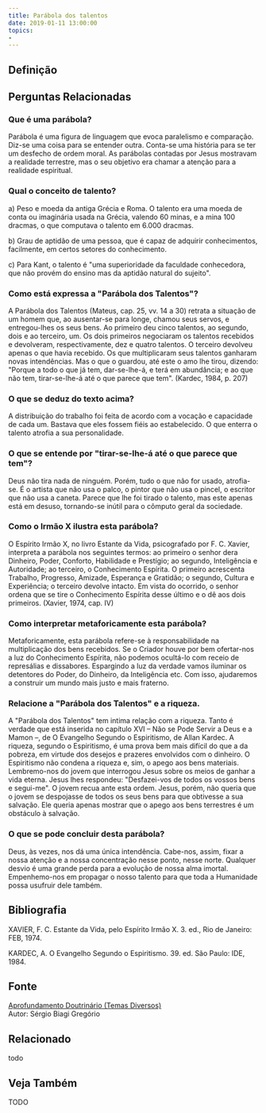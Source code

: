 ```yaml
---
title: Parábola dos talentos
date: 2019-01-11 13:00:00
topics: 
- 
---
```


## Definição


## Perguntas Relacionadas

### Que é uma parábola?
Parábola é uma figura de linguagem que evoca paralelismo e comparação.
Diz-se uma coisa para se entender outra. Conta-se uma história para se
ter um desfecho de ordem moral. As parábolas contadas por Jesus
mostravam a realidade terrestre, mas o seu objetivo era chamar a atenção
para a realidade espiritual.

### Qual o conceito de talento?
a) Peso e moeda da antiga Grécia e Roma. O talento era uma moeda de
conta ou imaginária usada na Grécia, valendo 60 minas, e a mina 100
dracmas, o que computava o talento em 6.000 dracmas.

b) Grau de aptidão de uma pessoa, que é capaz de adquirir conhecimentos,
facilmente, em certos setores do conhecimento.

c) Para Kant, o talento é "uma superioridade da faculdade conhecedora,
que não provém do ensino mas da aptidão natural do sujeito".

### Como está expressa a "Parábola dos Talentos"?
A Parábola dos Talentos (Mateus, cap. 25, vv. 14 a 30) retrata a
situação de um homem que, ao ausentar-se para longe, chamou seus servos,
e entregou-lhes os seus bens. Ao primeiro deu cinco talentos, ao
segundo, dois e ao terceiro, um. Os dois primeiros negociaram os
talentos recebidos e devolveram, respectivamente, dez e quatro talentos.
O terceiro devolveu apenas o que havia recebido. Os que multiplicaram
seus talentos ganharam novas intendências. Mas o que o guardou, até este
o amo lhe tirou, dizendo: "Porque a todo o que já tem, dar-se-lhe-á, e
terá em abundância; e ao que não tem, tirar-se-lhe-á até o que parece
que tem". (Kardec, 1984, p. 207)

### O que se deduz do texto acima?
A distribuição do trabalho foi feita de acordo com a vocação e
capacidade de cada um. Bastava que eles fossem fiéis ao estabelecido. O
que enterra o talento atrofia a sua personalidade.

### O que se entende por "tirar-se-lhe-á até o que parece que tem"?
Deus não tira nada de ninguém. Porém, tudo o que não for usado,
atrofia-se. É o artista que não usa o palco, o pintor que não usa o
pincel, o escritor que não usa a caneta. Parece que lhe foi tirado o
talento, mas este apenas está em desuso, tornando-se inútil para o
cômputo geral da sociedade.

### Como o Irmão X ilustra esta parábola?
O Espírito Irmão X, no livro Estante da Vida, psicografado por F. C.
Xavier, interpreta a parábola nos seguintes termos: ao primeiro o senhor
dera Dinheiro, Poder, Conforto, Habilidade e Prestígio; ao segundo,
Inteligência e Autoridade; ao terceiro, o Conhecimento Espírita. O
primeiro acrescenta Trabalho, Progresso, Amizade, Esperança e Gratidão;
o segundo, Cultura e Experiência; o terceiro devolve intacto. Em vista
do ocorrido, o senhor ordena que se tire o Conhecimento Espírita desse
último e o dê aos dois primeiros. (Xavier, 1974, cap. IV)

### Como interpretar metaforicamente esta parábola?
Metaforicamente, esta parábola refere-se à responsabilidade na
multiplicação dos bens recebidos. Se o Criador houve por bem ofertar-nos
a luz do Conhecimento Espírita, não podemos ocultá-lo com receio de
represálias e dissabores. Espargindo a luz da verdade vamos iluminar os
detentores do Poder, do Dinheiro, da Inteligência etc. Com isso,
ajudaremos a construir um mundo mais justo e mais fraterno.

### Relacione a "Parábola dos Talentos" e a riqueza.

A "Parábola dos Talentos" tem intima relação com a riqueza. Tanto é
verdade que está inserida no capítulo XVI – Não se Pode Servir a Deus e
a Mamon –, de O Evangelho Segundo o Espiritismo, de Allan Kardec. A
riqueza, segundo o Espiritismo, é uma prova bem mais difícil do que a da
pobreza, em virtude dos desejos e prazeres envolvidos com o dinheiro. O
Espiritismo não condena a riqueza e, sim, o apego aos bens materiais.
Lembremo-nos do jovem que interrogou Jesus sobre os meios de ganhar a
vida eterna. Jesus lhes respondeu: "Desfazei-vos de todos os vossos bens
e segui-me". O jovem recua ante esta ordem. Jesus, porém, não queria que
o jovem se despojasse de todos os seus bens para que obtivesse a sua
salvação. Ele queria apenas mostrar que o apego aos bens terrestres é
um obstáculo à salvação.

### O que se pode concluir desta parábola?
Deus, às vezes, nos dá uma única intendência. Cabe-nos, assim, fixar a
nossa atenção e a nossa concentração nesse ponto, nesse norte. Qualquer
desvio é uma grande perda para a evolução de nossa alma imortal.
Empenhemo-nos em propagar o nosso talento para que toda a Humanidade
possa usufruir dele também.





## Bibliografia

XAVIER, F. C. Estante da Vida, pelo Espírito Irmão X. 3. ed., Rio de
Janeiro: FEB, 1974.

KARDEC, A. O Evangelho Segundo o Espiritismo. 39. ed. São Paulo: IDE,
1984.

## Fonte
[Aprofundamento Doutrinário (Temas Diversos)](https://sites.google.com/view/aprofundamentodoutrinario/parábola-dos-talentos)  
Autor: Sérgio Biagi Gregório



## Relacionado
todo

## Veja Também
TODO


